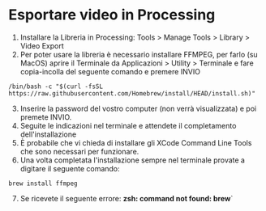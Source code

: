 # Esportare video in Processing

1. Installare la Libreria in Processing: Tools > Manage Tools > Library > Video Export
2. Per poter usare la libreria è necessario installare FFMPEG, per farlo (su MacOS) aprire il Terminale da Applicazioni > Utility > Terminale e fare copia-incolla del seguente comando e premere INVIO

```
/bin/bash -c "$(curl -fsSL https://raw.githubusercontent.com/Homebrew/install/HEAD/install.sh)"
```

3. Inserire la password del vostro computer (non verrà visualizzata) e poi premete INVIO.
4. Seguite le indicazioni nel terminale e attendete il completamento dell'installazione
5. È probabile che vi chieda di installare gli XCode Command Line Tools che sono necessari per funzionare.
6. Una volta completata l'installazione sempre nel terminale provate a digitare il seguente comando:

```
brew install ffmpeg
```

7. Se ricevete il seguente errore: **zsh: command not found: brew**`
